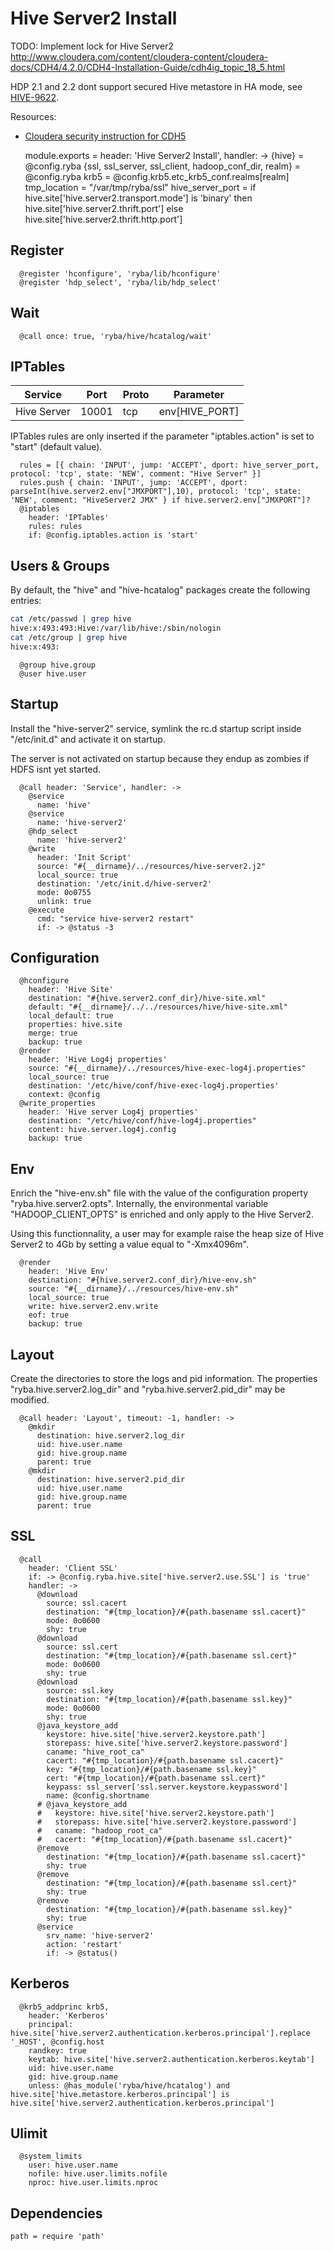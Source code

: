 
# Hive Server2 Install

TODO: Implement lock for Hive Server2
http://www.cloudera.com/content/cloudera-content/cloudera-docs/CDH4/4.2.0/CDH4-Installation-Guide/cdh4ig_topic_18_5.html

HDP 2.1 and 2.2 dont support secured Hive metastore in HA mode, see
[HIVE-9622](https://issues.apache.org/jira/browse/HIVE-9622).

Resources:
*   [Cloudera security instruction for CDH5](http://www.cloudera.com/content/cloudera/en/documentation/core/latest/topics/cdh_sg_hiveserver2_security.html)
    
    module.exports =  header: 'Hive Server2 Install', handler: ->
      {hive} = @config.ryba
      {ssl, ssl_server, ssl_client, hadoop_conf_dir, realm} = @config.ryba
      krb5 = @config.krb5.etc_krb5_conf.realms[realm]
      tmp_location = "/var/tmp/ryba/ssl"
      hive_server_port = if hive.site['hive.server2.transport.mode'] is 'binary'
      then hive.site['hive.server2.thrift.port']
      else hive.site['hive.server2.thrift.http.port']

## Register

      @register 'hconfigure', 'ryba/lib/hconfigure'
      @register 'hdp_select', 'ryba/lib/hdp_select'

## Wait

      @call once: true, 'ryba/hive/hcatalog/wait'

## IPTables

| Service        | Port  | Proto | Parameter            |
|----------------|-------|-------|----------------------|
| Hive Server    | 10001 | tcp   | env[HIVE_PORT]       |


IPTables rules are only inserted if the parameter "iptables.action" is set to
"start" (default value).

      rules = [{ chain: 'INPUT', jump: 'ACCEPT', dport: hive_server_port, protocol: 'tcp', state: 'NEW', comment: "Hive Server" }]
      rules.push { chain: 'INPUT', jump: 'ACCEPT', dport: parseInt(hive.server2.env["JMXPORT"],10), protocol: 'tcp', state: 'NEW', comment: "HiveServer2 JMX" } if hive.server2.env["JMXPORT"]?
      @iptables
        header: 'IPTables'
        rules: rules
        if: @config.iptables.action is 'start'

## Users & Groups

By default, the "hive" and "hive-hcatalog" packages create the following
entries:

```bash
cat /etc/passwd | grep hive
hive:x:493:493:Hive:/var/lib/hive:/sbin/nologin
cat /etc/group | grep hive
hive:x:493:
```

      @group hive.group
      @user hive.user
      
      
## Startup

Install the "hive-server2" service, symlink the rc.d startup script
inside "/etc/init.d" and activate it on startup.

The server is not activated on startup because they endup as zombies if HDFS
isnt yet started.

      @call header: 'Service', handler: ->
        @service
          name: 'hive'
        @service
          name: 'hive-server2'
        @hdp_select
          name: 'hive-server2'
        @write
          header: 'Init Script'
          source: "#{__dirname}/../resources/hive-server2.j2"
          local_source: true
          destination: '/etc/init.d/hive-server2'
          mode: 0o0755
          unlink: true
        @execute
          cmd: "service hive-server2 restart"
          if: -> @status -3

## Configuration

      @hconfigure
        header: 'Hive Site'
        destination: "#{hive.server2.conf_dir}/hive-site.xml"
        default: "#{__dirname}/../../resources/hive/hive-site.xml"
        local_default: true
        properties: hive.site
        merge: true
        backup: true
      @render
        header: 'Hive Log4j properties'
        source: "#{__dirname}/../resources/hive-exec-log4j.properties"
        local_source: true
        destination: '/etc/hive/conf/hive-exec-log4j.properties'
        context: @config
      @write_properties
        header: 'Hive server Log4j properties'
        destination: "/etc/hive/conf/hive-log4j.properties"
        content: hive.server.log4j.config
        backup: true

## Env

Enrich the "hive-env.sh" file with the value of the configuration property
"ryba.hive.server2.opts". Internally, the environmental variable
"HADOOP_CLIENT_OPTS" is enriched and only apply to the Hive Server2.

Using this functionnality, a user may for example raise the heap size of Hive
Server2 to 4Gb by setting a value equal to "-Xmx4096m".

      
      @render
        header: 'Hive Env'
        destination: "#{hive.server2.conf_dir}/hive-env.sh"
        source: "#{__dirname}/../resources/hive-env.sh"
        local_source: true
        write: hive.server2.env.write
        eof: true
        backup: true

## Layout

Create the directories to store the logs and pid information. The properties
"ryba.hive.server2.log\_dir" and "ryba.hive.server2.pid\_dir" may be modified.

      @call header: 'Layout', timeout: -1, handler: ->
        @mkdir
          destination: hive.server2.log_dir
          uid: hive.user.name
          gid: hive.group.name
          parent: true
        @mkdir
          destination: hive.server2.pid_dir
          uid: hive.user.name
          gid: hive.group.name
          parent: true

## SSL

      @call
        header: 'Client SSL'
        if: -> @config.ryba.hive.site['hive.server2.use.SSL'] is 'true'
        handler: ->
          @download
            source: ssl.cacert
            destination: "#{tmp_location}/#{path.basename ssl.cacert}"
            mode: 0o0600
            shy: true
          @download
            source: ssl.cert
            destination: "#{tmp_location}/#{path.basename ssl.cert}"
            mode: 0o0600
            shy: true
          @download
            source: ssl.key
            destination: "#{tmp_location}/#{path.basename ssl.key}"
            mode: 0o0600
            shy: true
          @java_keystore_add
            keystore: hive.site['hive.server2.keystore.path']
            storepass: hive.site['hive.server2.keystore.password']
            caname: "hive_root_ca"
            cacert: "#{tmp_location}/#{path.basename ssl.cacert}"
            key: "#{tmp_location}/#{path.basename ssl.key}"
            cert: "#{tmp_location}/#{path.basename ssl.cert}"
            keypass: ssl_server['ssl.server.keystore.keypassword']
            name: @config.shortname
          # @java_keystore_add
          #   keystore: hive.site['hive.server2.keystore.path']
          #   storepass: hive.site['hive.server2.keystore.password']
          #   caname: "hadoop_root_ca"
          #   cacert: "#{tmp_location}/#{path.basename ssl.cacert}"
          @remove
            destination: "#{tmp_location}/#{path.basename ssl.cacert}"
            shy: true
          @remove
            destination: "#{tmp_location}/#{path.basename ssl.cert}"
            shy: true
          @remove
            destination: "#{tmp_location}/#{path.basename ssl.key}"
            shy: true
          @service
            srv_name: 'hive-server2'
            action: 'restart'
            if: -> @status()

## Kerberos

      @krb5_addprinc krb5,
        header: 'Kerberos'
        principal: hive.site['hive.server2.authentication.kerberos.principal'].replace '_HOST', @config.host
        randkey: true
        keytab: hive.site['hive.server2.authentication.kerberos.keytab']
        uid: hive.user.name
        gid: hive.group.name
        unless: @has_module('ryba/hive/hcatalog') and hive.site['hive.metastore.kerberos.principal'] is hive.site['hive.server2.authentication.kerberos.principal']

## Ulimit

      @system_limits
        user: hive.user.name
        nofile: hive.user.limits.nofile
        nproc: hive.user.limits.nproc
      
## Dependencies

    path = require 'path'
